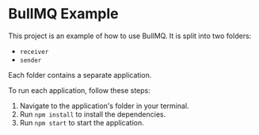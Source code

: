 # BullMQ Example

This project is an example of how to use BullMQ. It is split into two folders:

- `receiver`
- `sender`

Each folder contains a separate application.

To run each application, follow these steps:

1. Navigate to the application's folder in your terminal.
2. Run `npm install` to install the dependencies.
3. Run `npm start` to start the application.